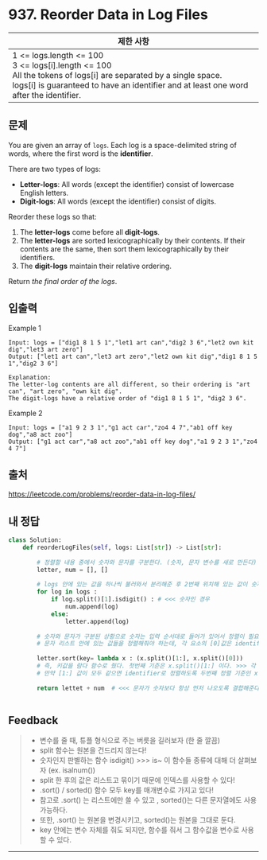 # 937. Reorder Data in Log Files

| 제한 사항                                                    |
| ------------------------------------------------------------ |
| 1 <= logs.length <= 100<br />3 <= logs[i].length <= 100<br />All the tokens of logs[i] are separated by a single space.<br />logs[i] is guaranteed to have an identifier and at least one word after the identifier. |



## 문제

You are given an array of `logs`. Each log is a space-delimited string of words, where the first word is the **identifier**.

There are two types of logs:

- **Letter-logs**: All words (except the identifier) consist of lowercase English letters.
- **Digit-logs**: All words (except the identifier) consist of digits.

Reorder these logs so that:

1. The **letter-logs** come before all **digit-logs**.
2. The **letter-logs** are sorted lexicographically by their contents. If their contents are the same, then sort them lexicographically by their identifiers.
3. The **digit-logs** maintain their relative ordering.

Return *the final order of the logs*.



## 입출력

Example 1

```
Input: logs = ["dig1 8 1 5 1","let1 art can","dig2 3 6","let2 own kit dig","let3 art zero"]
Output: ["let1 art can","let3 art zero","let2 own kit dig","dig1 8 1 5 1","dig2 3 6"]

Explanation:
The letter-log contents are all different, so their ordering is "art can", "art zero", "own kit dig".
The digit-logs have a relative order of "dig1 8 1 5 1", "dig2 3 6".
```

Example 2

```
Input: logs = ["a1 9 2 3 1","g1 act car","zo4 4 7","ab1 off key dog","a8 act zoo"]
Output: ["g1 act car","a8 act zoo","ab1 off key dog","a1 9 2 3 1","zo4 4 7"]
```



## 출처

https://leetcode.com/problems/reorder-data-in-log-files/



## 내 정답

```python
class Solution:
    def reorderLogFiles(self, logs: List[str]) -> List[str]:
        
        # 정렬할 내용 중에서 숫자와 문자를 구분한다. (숫자, 문자 변수를 새로 만든다)
        letter, num = [], []
        
        # logs 안에 있는 값을 하나씩 불러와서 분리해준 후 2번째 위치해 있는 값이 숫자인지 판별한다 (split, isdigt 함수 사용)
        for log in logs :
            if log.split()[1].isdigit() : # <<< 숫자인 경우
                num.append(log)
            else:
                letter.append(log)
                
        # 숫자와 문자가 구분된 상황으로 숫자는 입력 순서대로 들어가 있어서 정렬이 필요 없다.
        # 문자 리스트 안에 있는 값들을 정렬해줘야 하는데, 각 요소의 [0]값은 identifier 이므로, [1]부터 나오는 값을 기준으로 정렬! (key 사용)
        
        letter.sort(key= lambda x : (x.split()[1:], x.split()[0]))
        # 즉, 키값을 람다 함수로 줬다. 첫번째 기준은 x.split()[1:] 이다. >>> 각 값의 [1]부터 나오는 값을 기준으로 정렬한다.
        # 만약 [1:] 값이 모두 같으면 identifier로 정렬하도록 두번째 정렬 기준인 x.split()[0]을 부여했다.
        
        return lettet + num  # <<< 문자가 숫자보다 항상 먼저 나오도록 결합해준다. / 리스트끼리 더하면 각 요소들이 합해져서 한 리스트 만든다.
        
```



## Feedback

> * 변수를 줄 때, 튜플 형식으로 주는 버릇을 길러보자 (한 줄 깔끔)
> * split 함수는 원본을 건드리지 않는다!
> * 숫자인지 판별하는 함수 isdigit() >>> is~ 이 함수들 종류에 대해 더 살펴보자 (ex. isalnum())
> * split 한 후의 값은 리스트고 묶이기 때문에 인덱스를 사용할 수 있다!
> * .sort() / sorted() 함수 모두 key를 매개변수로 가지고 있다! 
> * 참고로 .sort() 는 리스트에만 쓸 수 있고 , sorted()는 다른 문자열에도 사용 가능하다.
> * 또한, .sort() 는 원본을 변경시키고, sorted()는 원본을 그대로 둔다.
> * key 안에는 변수 자체를 줘도 되지만, 함수를 줘서 그 함수값을 변수로 사용할 수 있다.



---

